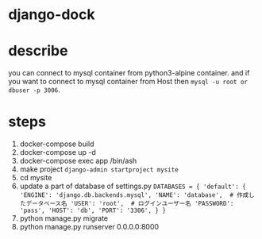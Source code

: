 # django-dock
# describe
you can connect to mysql container from python3-alpine container.
and if you want to connect to mysql container from Host then `mysql -u root or dbuser -p 3006`.

# steps
1. docker-compose build
1. docker-compose up -d
1. docker-compose exec app /bin/ash
1. make project `django-admin startproject mysite`
1. cd mysite
1. update a part of database of settings.py
`DATABASES = {
    'default': {
        'ENGINE': 'django.db.backends.mysql',
        'NAME': 'database',  # 作成したデータベース名
        'USER': 'root',  # ログインユーザー名
        'PASSWORD': 'pass',
        'HOST': 'db',
        'PORT': '3306',
    }
}`
1. python manage.py migrate
1. python manage.py runserver 0.0.0.0:8000
